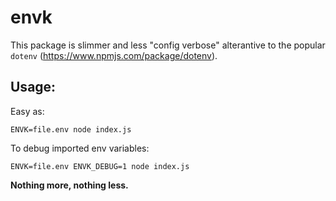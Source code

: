 # envk

This package is slimmer and less "config verbose" alterantive to the popular `dotenv` (https://www.npmjs.com/package/dotenv).

## Usage:

Easy as:
```
ENVK=file.env node index.js
```

To debug imported env variables:
```
ENVK=file.env ENVK_DEBUG=1 node index.js
```

**Nothing more, nothing less.**
